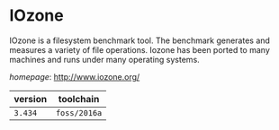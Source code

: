 # IOzone

IOzone is a filesystem benchmark tool. The benchmark generates and measures a variety of file  operations. Iozone has been ported to many machines and runs under many operating systems.

*homepage*: <http://www.iozone.org/>

version | toolchain
--------|----------
``3.434`` | ``foss/2016a``
